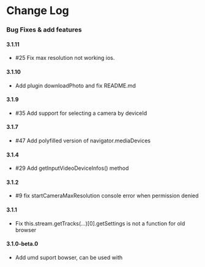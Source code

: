 # Change Log

### Bug Fixes & add features

#### 3.1.11
- \#25 Fix max resolution not working ios.

#### 3.1.10
- Add plugin downloadPhoto and fix README.md

#### 3.1.9
- \#35 Add support for selecting a camera by deviceId

#### 3.1.7
- \#47 Add polyfilled version of navigator.mediaDevices

#### 3.1.4
- \#29 Add getInputVideoDeviceInfos() method

#### 3.1.2
- \#9 fix startCameraMaxResolution console error when permission denied

#### 3.1.1
- Fix this.stream.getTracks(...)[0].getSettings is not a function for old browser

#### 3.1.0-beta.0
- Add umd suport bowser, can be used with <script> tag (npm run buildBrowser)

#### 3.0.2-beta.0
- Fix Invalid constraint on safari when default value is used.
